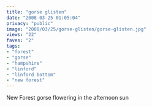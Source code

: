 ```yaml
---
title: "gorse glisten"
date: "2008-03-25 01:05:04"
privacy: "public"
image: "2008/03/25/gorse-glisten/gorse-glisten.jpg"
views: "22"
faves: "2"
tags:
- "forest"
- "gorse"
- "hampshire"
- "linford"
- "linford bottom"
- "new forest"
---
```

New Forest gorse flowering in the afternoon sun

